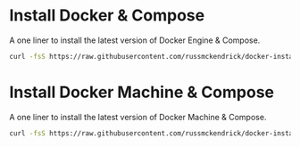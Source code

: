 # Install Docker & Compose
A one liner to install the latest version of Docker Engine & Compose.

```bash
curl -fsS https://raw.githubusercontent.com/russmckendrick/docker-install/master/install-offical | bash
```

# Install Docker Machine & Compose
A one liner to install the latest version of Docker Machine & Compose.

```bash
curl -fsS https://raw.githubusercontent.com/russmckendrick/docker-install/master/install-machine | bash
```
